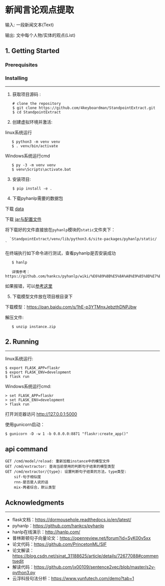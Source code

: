 # 新闻言论观点提取


 输入: 一段新闻文本(Text)

 输出: 文中每个人物/实体的观点(List)

## 1. Getting Started

### Prerequisites


### Installing
-------
1. 获取项目源码 :

       # clone the repository
       $ git clone https://github.com/4keyboardman/StandpointExtract.git
       $ cd StandpointExtract

2. 创建虚拟环境并激活:

  linux系统运行

       $ python3 -m venv venv
       $ . venv/bin/activate

  Windows系统运行cmd

       $ py -3 -m venv venv
       $ venv\Scripts\activate.bat

3. 安装项目:

       $ pip install -e .

4. 下载pyhanlp需要的数据包

  下载 [data](http://nlp.hankcs.com/download.php?file=data)

  下载 [jar与配置文件](http://nlp.hankcs.com/download.php?file=jar)

  将下载好的文件直接放在`pyhanlp`模块的`static`文件夹下：

      `StandpointExtract/venv/lib/python3.6/site-packages/pyhanlp/static/ `

  在终端执行如下命令进行测试，查看pyhanlp是否安装成功

       $ hanlp

       详情参考：https://github.com/hankcs/pyhanlp/wiki/%E6%89%8B%E5%8A%A8%E9%85%8D%E7%BD%AE
  如果报错，可以[参考这里](https://www.jianshu.com/writer#/notebooks/35711942/notes/53734788/preview)

5. 下载模型文件放在项目根目录下

  下载模型：https://pan.baidu.com/s/1hE-p3YTMnxJebzthDNPJbw

  解压文件:

       $ unzip instance.zip

## 2. Running 
---
linux系统运行:

    $ export FLASK_APP=flaskr
    $ export FLASK_ENV=development
    $ flask run

Windows系统运行cmd:

    > set FLASK_APP=flaskr
    > set FLASK_ENV=development
    > flask run

打开浏览器访问 http://127.0.0.1:5000

使用gunicorn启动：

    $ gunicorn -D -w 1 -b 0.0.0.0:8871 "flaskr:create_app()"

api command
---
    GET /cmd/model/reload: 重新加载instance中的模型文件
    GET /cmd/extractor: 查询当前使用的判断句子结束的模型类型
    GET /cmd/extractor/{type}: 设置判断句子结束的方法，type类型: 
        sif-句子相似度
        rnn-是否是人说的话
        mix-两者综合，默认类型
        
## Acknowledgments
---

- flask文档：https://dormousehole.readthedocs.io/en/latest/
- pyhanlp：https://github.com/hankcs/pyhanlp
- hanlp在线演示：http://hanlp.com/
- 普林斯顿句子向量论文：https://openreview.net/forum?id=SyK00v5xx
- 论文代码：https://github.com/PrincetonML/SIF
- 论文解读：https://blog.csdn.net/sinat_31188625/article/details/72677088#commentsedit
- 解读代码：https://github.com/jx00109/sentence2vec/blob/master/s2v-python3.py
- 云浮科技句法分析：https://www.yunfutech.com/demo?tab=1

